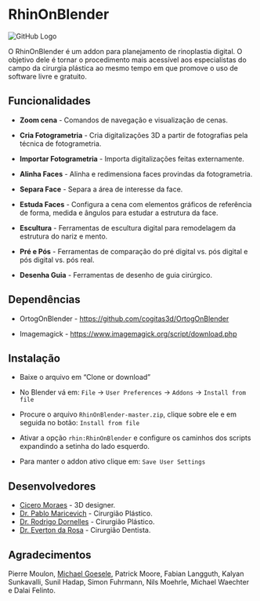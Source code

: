 
# RhinOnBlender

![GitHub Logo](http://www.ciceromoraes.com.br/blog/wp-content/uploads/2017/09/Blend_RhinOnBlender.jpg)

O RhinOnBlender é um addon para planejamento de rinoplastia digital. O objetivo dele é tornar o procedimento mais acessível aos especialistas do campo da cirurgia plástica ao mesmo tempo em que promove o uso de software livre e gratuito.

## Funcionalidades

 * **Zoom cena** - Comandos de navegação e visualização de cenas.

 * **Cria Fotogrametria** - Cria digitalizações 3D a partir de fotografias pela técnica de fotogrametria.

 * **Importar Fotogrametria** -  Importa digitalizações feitas externamente.

* **Alinha Faces** - Alinha e redimensiona faces provindas da fotogrametria.

* **Separa Face** - Separa a área de interesse da face.

* **Estuda Faces** - Configura a cena com elementos gráficos de referência de forma, medida e ângulos para estudar a estrutura da face.

* **Escultura** - Ferramentas de escultura digital para remodelagem da estrutura do nariz e mento.

* **Pré e Pós** - Ferramentas de comparação do pré digital vs. pós digital e pós digital vs. pós real.

* **Desenha Guia** - Ferramentas de desenho de guia cirúrgico.

## Dependências

* OrtogOnBlender - https://github.com/cogitas3d/OrtogOnBlender

* Imagemagick - https://www.imagemagick.org/script/download.php

## Instalação

* Baixe o arquivo em “Clone or download”

* No Blender vá em: `File` → `User Preferences` → `Addons` → `Install from file` 

* Procure o arquivo `RhinOnBlender-master.zip`, clique sobre ele e em seguida no botão: `Install from file`

* Ativar a opção `rhin:RhinOnBlender` e configure os caminhos dos scripts expandindo a setinha do lado esquerdo.

* Para manter o addon ativo clique em: `Save User Settings`

## Desenvolvedores

* [Cicero Moraes](www.ciceromoraes.com.br) - 3D designer.
* [Dr. Pablo Maricevich](http://avivacirurgiaplastica.com.br/) - Cirurgião Plástico.
* [Dr. Rodrigo Dornelles](http://www.metropolitan.med.br/index.html) - Cirurgião Plástico.
* [Dr. Everton da Rosa](http://fb.me/drevertondarosa) - Cirurgião Dentista.

## Agradecimentos

Pierre Moulon, [Michael Goesele](https://www.gcc.tu-darmstadt.de/home/proj/mve/index.en.jsp), Patrick Moore, Fabian Langguth, Kalyan Sunkavalli, Sunil Hadap, Simon Fuhrmann, Nils Moehrle, Michael Waechter e Dalai Felinto.
